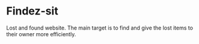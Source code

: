# Findez-sit
Lost and found website.
The main target is to find and give the lost items to their owner more efficiently.
